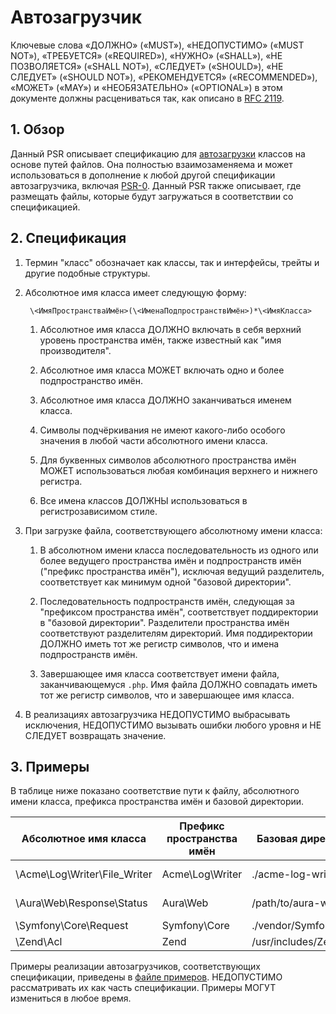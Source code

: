 # Автозагрузчик

Ключевые слова «ДОЛЖНО» («MUST»), «НЕДОПУСТИМО» («MUST NOT»), «ТРЕБУЕТСЯ»
(«REQUIRED»), «НУЖНО» («SHALL»), «НЕ ПОЗВОЛЯЕТСЯ» («SHALL NOT»), «СЛЕДУЕТ»
(«SHOULD»), «НЕ СЛЕДУЕТ» («SHOULD NOT»), «РЕКОМЕНДУЕТСЯ» («RECOMMENDED»),
«МОЖЕТ» («MAY») и «НЕОБЯЗАТЕЛЬНО» («OPTIONAL»)
в этом документе должны расцениваться так, как описано в [RFC 2119](http://tools.ietf.org/html/rfc2119).

## 1. Обзор

Данный PSR описывает спецификацию для [автозагрузки][] классов на основе путей файлов. Она полностью взаимозаменяема и
может использоваться в дополнение к любой другой спецификации автозагрузчика, включая [PSR-0][]. Данный PSR также
описывает, где размещать файлы, которые будут загружаться в соответствии со спецификацией.


## 2. Спецификация

1. Термин "класс" обозначает как классы, так и интерфейсы, трейты и другие подобные структуры.

2. Абсолютное имя класса имеет следующую форму:

        \<ИмяПространстваИмён>(\<ИменаПодпространствИмён>)*\<ИмяКласса>

    1. Абсолютное имя класса ДОЛЖНО включать в себя верхний уровень пространства имён, также известный как
       "имя производителя".

    2. Абсолютное имя класса МОЖЕТ включать одно и более подпространство имён.

    3. Абсолютное имя класса ДОЛЖНО заканчиваться именем класса.

    4. Символы подчёркивания не имеют какого-либо особого значения в любой части абсолютного имени класса.

    5. Для буквенных символов абсолютного пространства имён МОЖЕТ использоваться любая комбинация верхнего и нижнего
       регистра.

    6. Все имена классов ДОЛЖНЫ использоваться в регистрозависимом стиле.

3. При загрузке файла, соответствующего абсолютному имени класса:

    1. В абсолютном имени класса последовательность из одного или более ведущего пространства имён и подпространств
       имён ("префикс пространства имён"), исключая ведущий разделитель, соответствует как минимум одной
       "базовой директории".

    2. Последовательность подпространств имён, следующая за "префиксом пространства имён", соответствует поддиректории
       в "базовой директории". Разделители пространства имён соответствуют разделителям директорий. Имя поддиректории
       ДОЛЖНО иметь тот же регистр символов, что и имена подпространств имён.

    3. Завершающее имя класса соответствует имени файла, заканчивающемуся `.php`. Имя файла ДОЛЖНО совпадать иметь тот же
       регистр символов, что и завершающее имя класса.

4. В реализациях автозагрузчика НЕДОПУСТИМО выбрасывать исключения, НЕДОПУСТИМО вызывать ошибки любого уровня и
НЕ СЛЕДУЕТ возвращать значение.


## 3. Примеры

В таблице ниже показано соответствие пути к файлу, абсолютного имени класса, префикса пространства имён и базовой
директории.

| Абсолютное имя класса         | Префикс пространства имён | Базовая директория       | Путь к файлу
| ----------------------------- |---------------------------|--------------------------|-------------------------------------------
| \Acme\Log\Writer\File_Writer  | Acme\Log\Writer           | ./acme-log-writer/lib/   | ./acme-log-writer/lib/File_Writer.php
| \Aura\Web\Response\Status     | Aura\Web                  | /path/to/aura-web/src/   | /path/to/aura-web/src/Response/Status.php
| \Symfony\Core\Request         | Symfony\Core              | ./vendor/Symfony/Core/   | ./vendor/Symfony/Core/Request.php
| \Zend\Acl                     | Zend                      | /usr/includes/Zend/      | /usr/includes/Zend/Acl.php

Примеры реализации автозагрузчиков, соответствующих спецификации, приведены в [файле примеров][]. НЕДОПУСТИМО рассматривать
их как часть спецификации. Примеры МОГУТ измениться в любое время.

[автозагрузки]: http://php.net/autoload
[PSR-0]: https://github.com/php-fig/fig-standards/blob/master/accepted/PSR-0.md
[файле примеров]: https://github.com/php-fig/fig-standards/blob/master/accepted/PSR-4-autoloader-examples.md
